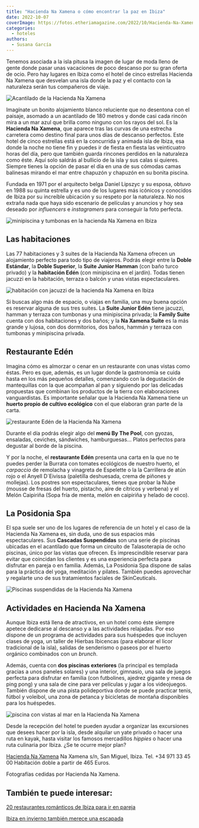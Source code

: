 ```yaml
---
title: "Hacienda Na Xamena o cómo encontrar la paz en Ibiza"
date: 2022-10-07
coverImage: https://fotos.etheriamagazine.com/2022/10/Hacienda-Na-Xamena-piscina.jpg
categories: 
  - hoteles
authors: 
  - Susana García
---
```


Tenemos asociada a la isla pitusa la imagen de lugar de moda lleno de gente donde pasar 
unas vacaciones de poco descanso por su gran oferta de ocio. Pero hay lugares en Ibiza 
como el hotel de cinco estrellas Hacienda Na Xamena que desvelan una isla donde la paz y 
el contacto con la naturaleza serán tus compañeros de viaje. 

![Acantilado de la Hacienda Na Xamena](https://fotos.etheriamagazine.com/2022/10/Hacienda-Na-Xamena-mar.jpg "Hacienda Na Xamena.")

Imagínate un bonito alojamiento blanco reluciente que no desentona con el paisaje, 
asomado a un acantilado de 180 metros y donde casi cada rincón mira a un mar azul que 
brilla como ninguno con los rayos del sol. Es la **Hacienda Na Xamena**, que aparece 
tras las curvas de una estrecha carretera como destino final para unos días de descanso 
perfectos. Este hotel de cinco estrellas está en la concurrida y animada isla de Ibiza, 
esa donde la noche no tiene fin y puedes ir de fiesta en fiesta las veinticuatro horas 
del día, pero que también guarda rincones perdidos en la naturaleza como éste. Aquí solo 
saldrás al bullicio de la isla y sus calas si quieres. Siempre tienes la opción de pasar 
el día en una de sus cómodas camas balinesas mirando el mar entre chapuzón y chapuzón en 
su bonita piscina. 

Fundada en 1971 por el arquitecto belga Daniel Lipszyc y su esposa, obtuvo en 1988 su 
quinta estrella y es uno de los lugares más icónicos y conocidos de Ibiza por su 
increíble ubicación y su respeto por la naturaleza. No nos extraña nada que haya sido 
escenario de películas y anuncios y hoy sea deseado por _influencers_ e _instagramers_ 
para conseguir la foto perfecta. 

![minipiscina y tumbonas en la hacienda Na Xamena en Ibiza](https://fotos.etheriamagazine.com/2022/10/Hacienda-Na-Xamena-Suite-Junior-Eden.jpg "Terraza de la Suite Junior Edén.")

## Las habitaciones

Las 77 habitaciones y 3 suites de la Hacienda Na Xamena ofrecen un alojamiento perfecto 
para todo tipo de viajeros. Podrás elegir entre la **Doble Estándar**, la **Doble 
Superior**, la **Suite Junior Hamman** (con baño turco privado) y la **habitación Edén** 
(con minipiscina en el jardín). Todas tienen jacuzzi en la habitación, terraza o balcón 
y unas vistas espectaculares. 

![habitación con jacuzzi de la hacienda Na Xamena en Ibiza](https://fotos.etheriamagazine.com/2022/10/hacienda-na-xamena-habitacion-Eden.jpg "Habitación Edén de la Hacienda Na Xamena.")

Si buscas algo más de espacio, o viajas en familia, una muy buena opción es reservar 
alguna de sus tres suites. La **Suite Junior Edén** tiene jacuzzi, hamman y terraza con 
tumbonas y una minipiscina privada; la **Family Suite** cuenta con dos habitaciones y 
dos baños; y la **Na Xamena Suite** es la más grande y lujosa, con dos dormitorios, dos 
baños, hammán y terraza con tumbonas y minipiscina privada. 

## Restaurante Edén

Imagina cómo es almorzar o cenar en un restaurante con unas vistas como éstas. Pero es 
que, además, es un lugar donde la gastronomía se cuida hasta en los más pequeños 
detalles, comenzando con la degustación de mantequillas con la que acompañan al pan y 
siguiendo por las delicadas propuestas que combinan los productos de la tierra con 
elaboraciones vanguardistas. Es importante señalar que la Hacienda Na Xamena tiene un 
**huerto propio de cultivo ecológico** con el que elaboran gran parte de la carta. 

![restaurante Edén de la Hacienda Na Xamena](https://fotos.etheriamagazine.com/2022/10/Hacienda-Na-Xamena-Eden-Restaurante.jpg "Cena con vistas en el restaurante Edén.")

Durante el día podrás elegir algo del **menú By The Pool**, con gyozas, ensaladas, 
ceviches, sándwiches, hamburguesas… Platos perfectos para degustar al borde de la 
piscina. 

Y por la noche, el **restaurante Edén** presenta una carta en la que no te puedes perder 
la Burrata con tomates ecológicos de nuestro huerto, el _carpaccio_ de remolacha y 
vinagreta de Espelette o la la Carrillera de atún rojo o el Anyell D´Eivissa (paletilla 
deshuesada, crema de piñones y mollejas). Los postres son espectaculares, tienes que 
probar la Nube (mousse de fresas del huerto, pistacho, aire de cítricos y verbena) y el 
Melón Caipiriña (Sopa fría de menta, melón en caipiriña y helado de coco). 

## La Posidonia Spa

El spa suele ser uno de los lugares de referencia de un hotel y el caso de la Hacienda 
Na Xamena es, sin duda, uno de sus espacios más espectaculares. Sus **Cascadas 
Suspendidas** son una serie de piscinas ubicadas en el acantilado que forma un circuito 
de Talasoterapia de ocho piscinas, único por las vistas que ofrecen. Es imprescindible 
reservar para evitar que coincidan los clientes y es una experiencia perfecta para 
disfrutar en pareja o en familia. Además, La Posidonia Spa dispone de salas para la 
práctica del yoga, meditación y pilates. También puedes aprovechar y regalarte uno de 
sus tratamientos faciales de SkinCeuticals. 

![Piscinas suspendidas de la Hacienda Na Xamena](https://fotos.etheriamagazine.com/2022/10/Hacienda-Na-Xamena-Cascadas-Suspendidas.jpg "La Posidonia Spa al atardecer.")

## Actividades en Hacienda Na Xamena

Aunque Ibiza está llena de atractivos, en un hotel como éste siempre apetece dedicarse 
al descanso y a las actividades relajadas. Por eso dispone de un programa de actividades 
para sus huéspedes que incluyen clases de yoga, un taller de Hierbas Ibicencas (para 
elaborar el licor tradicional de la isla), salidas de senderismo o paseos por el huerto 
orgánico combinados con un _brunch_. 

Además, cuenta con **dos piscinas exteriores** (la principal es templada gracias a unos 
paneles solares) y una interior, gimnasio, una sala de juegos perfecta para disfrutar en 
familia (con futbolines, ajedrez gigante y mesa de ping pong) y una sala de cine para 
ver películas y jugar a los videojuegos. También dispone de una pista polideportiva 
donde se puede practicar tenis, fútbol y voleibol, una zona de petanca y bicicletas de 
montaña disponibles para los huéspedes. 

![piscina con vistas al mar en la Hacienda Na Xamena](https://fotos.etheriamagazine.com/2022/10/Hacienda-Na-Xamena-piscina.jpg "Piscina exterior de la Hacienda Na Xamena.")

Desde la recepción del hotel te pueden ayudar a organizar las excursiones que desees 
hacer por la isla, desde alquilar un yate privado o hacer una ruta en kayak, hasta 
visitar los famosos mercadillos _hippies_ o hacer una ruta culinaria por Ibiza. ¿Se te 
ocurre mejor plan? 

[Hacienda Na Xamena](https://www.haciendanaxamena-ibiza.com/es/) Na Xamena s/n, San 
Miguel, Ibiza. Tel. +34 971 33 45 00 Habitación doble a partir de 465 Euros. 

Fotografías cedidas por Hacienda Na Xamena. 

## También te puede interesar:

[20 restaurantes románticos de Ibiza para ir en 
pareja](https://etheriamagazine.com/2020/02/14/20-restaurantes-romanticos-de-ibiza-para-viajes-en-pareja/) 

[Ibiza en invierno también merece una 
escapada](https://etheriamagazine.com/2021/11/05/planes-viaje-a-ibiza-en-invierno/)
